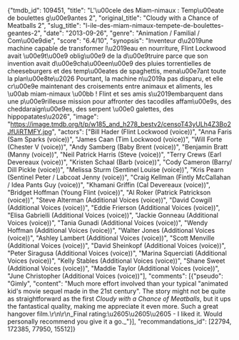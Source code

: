 {"tmdb_id": 109451, "title": "L'\u00cele des Miam-nimaux : Temp\u00eate de boulettes g\u00e9antes 2", "original_title": "Cloudy with a Chance of Meatballs 2", "slug_title": "l-ile-des-miam-nimaux-tempete-de-boulettes-geantes-2", "date": "2013-09-26", "genre": "Animation / Familial / Com\u00e9die", "score": "6.4/10", "synopsis": "Inventeur d\u2019une machine capable de transformer l\u2019eau en nourriture, Flint Lockwood avait \u00e9t\u00e9 oblig\u00e9 de la d\u00e9truire parce que son invention avait d\u00e9cha\u00een\u00e9 des pluies torrentielles de cheeseburgers et des temp\u00eates de spaghettis, mena\u00e7ant toute la plan\u00e8te\u2026  Pourtant, la machine n\u2019a pas disparu, et elle cr\u00e9e maintenant des croisements entre animaux et aliments, les \u00ab miam-nimaux \u00bb ! Flint et ses amis s\u2019embarquent dans une p\u00e9rilleuse mission pour affronter des tacodiles affam\u00e9s, des cheddaraign\u00e9es, des serpent \u00e0 galettes, des hippopatates\u2026", "image": "https://image.tmdb.org/t/p/w185_and_h278_bestv2/censoT43yULh4Z3Bo2JfUiRTMFY.jpg", "actors": ["Bill Hader (Flint Lockwood (voice))", "Anna Faris (Sam Sparks (voice))", "James Caan (Tim Lockwood (voice))", "Will Forte (Chester V (voice))", "Andy Samberg (Baby Brent (voice))", "Benjamin Bratt (Manny (voice))", "Neil Patrick Harris (Steve (voice))", "Terry Crews (Earl Devereaux (voice))", "Kristen Schaal (Barb (voice))", "Cody Cameron (Barry/ Dill Pickle (voice))", "Melissa Sturm (Sentinel Louise (voice))", "Kris Pearn (Sentinel Peter / Labcoat Jenny (voice))", "Craig Kellman (Fintly McCallahan / Idea Pants Guy (voice))", "Khamani Griffin (Cal Devereaux (voice))", "Bridget Hoffman (Young Flint (voice))", "Al Roker (Patrick Patrickson (voice))", "Steve Alterman (Additional Voices (voice))", "David Cowgill (Additional Voices (voice))", "Eddie Frierson (Additional Voices (voice))", "Elisa Gabrielli (Additional Voices (voice))", "Jackie Gonneau (Additional Voices (voice))", "Tania Gunadi (Additional Voices (voice))", "Wendy Hoffman (Additional Voices (voice))", "Walter Jones (Additional Voices (voice))", "Ashley Lambert (Additional Voices (voice))", "Scott Menville (Additional Voices (voice))", "David Sheinkopf (Additional Voices (voice))", "Peter Siragusa (Additional Voices (voice))", "Marina Squerciati (Additional Voices (voice))", "Kelly Stables (Additional Voices (voice))", "Shane Sweet (Additional Voices (voice))", "Maddie Taylor (Additional Voices (voice))", "June Christopher (Additional Voices (voice))"], "comments": [{"pseudo": "Gimly", "content": "Much more effort involved than your typical \"animated kid's movie sequel made in the 21st century\". The story might not be quite as straightforward as the first _Cloudy with a Chance of Meatballs_, but it ups the fantastical quality, making me appreciate it even more. Such a great hangover film.\r\n\r\n_Final rating:\u2605\u2605\u2605 - I liked it. Would personally recommend you give it a go._"}], "recommandations_id": [22794, 172385, 77950, 15512]}